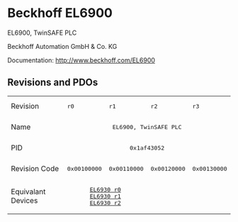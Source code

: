 # Beckhoff EL6900

EL6900, TwinSAFE PLC

Beckhoff Automation GmbH & Co. KG

Documentation: <a href="http://www.beckhoff.com/EL6900">http://www.beckhoff.com/EL6900</a>

## Revisions and PDOs
<table>
<tr >
<td class="first">Revision</td>
<td ><pre>r0</pre></td>
<td ><pre>r1</pre></td>
<td ><pre>r2</pre></td>
<td ><pre>r3</pre></td>
</tr>
<tr >
<td class="first">Name</td>
<td  colspan=4 align="center"><pre>EL6900, TwinSAFE PLC</pre></td>
</tr>
<tr >
<td class="first">PID</td>
<td  colspan=4 align="center"><pre>0x1af43052</pre></td>
</tr>
<tr >
<td class="first">Revision Code</td>
<td ><pre>0x00100000</pre></td>
<td ><pre>0x00110000</pre></td>
<td ><pre>0x00120000</pre></td>
<td ><pre>0x00130000</pre></td>
</tr>
<tr >
<td class="first">Equivalant Devices</td>
<td  colspan=2 align="center"><pre><a href="EL6930">EL6930 r0</a><br/><a href="EL6930">EL6930 r1</a><br/><a href="EL6930">EL6930 r2</a></pre></td>
<td  colspan=2 align="center"></td>
</tr>
</table>
